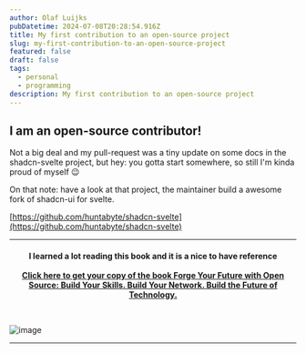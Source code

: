 ```yaml
---
author: Olaf Luijks
pubDatetime: 2024-07-08T20:28:54.916Z
title: My first contribution to an open-source project
slug: my-first-contribution-to-an-open-source-project
featured: false
draft: false
tags:
  - personal
  - programming
description: My first contribution to an open-source project
---
```


## I am an open-source contributor!

Not a big deal and my pull-request was a tiny update on some docs in the shadcn-svelte project, but hey: you gotta start somewhere, so still I'm kinda proud of myself 😉

On that note: have a look at that project, the maintainer build a awesome fork of shadcn-ui for svelte.

[https://github.com/huntabyte/shadcn-svelte](https://github.com/huntabyte/shadcn-svelte)

---

<h4 style="text-align: center; padding-bottom: 26px;">
I learned a lot reading this book and it is a nice to have reference<br /><br />
  <a 
    href="https://amzn.to/43nDU1n" target="_blank">Click here to get your copy of the book Forge Your Future with Open Source: Build Your Skills. Build Your Network. Build the Future of Technology.
  </a>
</h4>

![image](@/assets/images/opensource-book.jpg)

---
